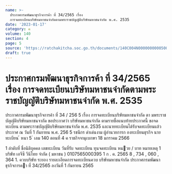 ```yaml
---
name: >-
  ประกาศกรมพัฒนาธุรกิจการค้า ที่ 34/2565 เรื่อง
  การจดทะเบียนบริษัทมหาชนจำกัดตามพระราชบัญญัติบริษัทมหาชนจำกัด พ.ศ. 2535
date: '2023-01-17'
category: ค
volume: 140
section: 4
page: 5
source: 'https://ratchakitcha.soc.go.th/documents/140C004N0000000000500.pdf'
draft: true
---
```


# ประกาศกรมพัฒนาธุรกิจการค้า ที่ 34/2565 เรื่อง การจดทะเบียนบริษัทมหาชนจำกัดตามพระราชบัญญัติบริษัทมหาชนจำกัด พ.ศ. 2535

ประกาศกรมพัฒนาธุรกิจการค้า ที่ 34 / 256 5 เรื่อง การจดทะเบียนบริษัทมหาชนจำกัด ตา มพระราชบัญญัติบริษัทมหาชนจากัด ขอประกาศว่า บริษัทมหาชนจำกัด ตามรายชื่อแนบท้ายประกาศนี้ ขอจดทะเบียน ตามพระราชบัญญัติบริษัทมหาชนจำกัด พ.ศ. 2535 และนายทะเบียนได้รับจดทะเบียนแล้ว ประกาศ ณ วันที่ 1 กันยายน พ.ศ. 256 5 รชนีกร ดำเด่นงาม ผู้อำนวยการก องทะเบียนธุรกิจ นายทะเบียน ้ หนา 5 ่ เลม 140 ตอนที่ 4 ค ราชกิจจานุเบกษา 18 มกราคม 2566

1 ลําดับที่ ชื่อนิติบุคคล เลขทะเบียน วันที่รับ จดทะเบียน ทุนจดทะเบียน หนวย / บาท หมายเหตุ 1 บริษัท เอจีซี วีนิไทย จํากัด ( มหาชน ) 0107565000395 1 ก . ค. 2565 8 , 734 , 060 , 364 1. ควบบริษัท ระยอง รายละเอียดการจดทะเบียนควบ บริษัทมหาชนจํากัด ประกาศกรมพัฒนาธุรกิจการคา ที่ 34/2565 ลงวันที่ 1 กันยายน 2565
